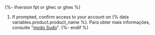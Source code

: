 {%- ifversion fpt or ghec or ghes %}
1. If prompted, confirm access to your account on {% data variables.product.product_name %}. Para obter mais informações, consulte "[modo Sudo](/authentication/keeping-your-account-and-data-secure/sudo-mode)".
{%- endif %}
